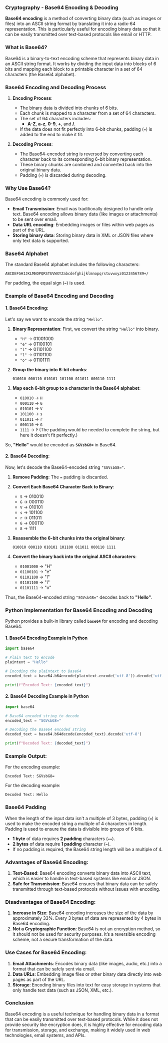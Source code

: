 ### **Cryptography - Base64 Encoding & Decoding**

**Base64 encoding** is a method of converting binary data (such as images or files) into an ASCII string format by translating it into a radix-64 representation. This is particularly useful for encoding binary data so that it can be easily transmitted over text-based protocols like email or HTTP.

### **What is Base64?**
Base64 is a binary-to-text encoding scheme that represents binary data in an ASCII string format. It works by dividing the input data into blocks of 6 bits and mapping each block to a printable character in a set of 64 characters (the Base64 alphabet).

### **Base64 Encoding and Decoding Process**

1. **Encoding Process**:
   - The binary data is divided into chunks of 6 bits.
   - Each chunk is mapped to a character from a set of 64 characters.
   - The set of 64 characters includes:
     - **A-Z**, **a-z**, **0-9**, **+**, and **/**.
   - If the data does not fit perfectly into 6-bit chunks, padding (`=`) is added to the end to make it fit.

2. **Decoding Process**:
   - The Base64-encoded string is reversed by converting each character back to its corresponding 6-bit binary representation.
   - These binary chunks are combined and converted back into the original binary data.
   - Padding (`=`) is discarded during decoding.

### **Why Use Base64?**

Base64 encoding is commonly used for:
- **Email Transmission**: Email was traditionally designed to handle only text. Base64 encoding allows binary data (like images or attachments) to be sent over email.
- **Data URL encoding**: Embedding images or files within web pages as part of the URL.
- **Storing binary data**: Storing binary data in XML or JSON files where only text data is supported.

### **Base64 Alphabet**

The standard Base64 alphabet includes the following characters:
```
ABCDEFGHIJKLMNOPQRSTUVWXYZabcdefghijklmnopqrstuvwxyz0123456789+/
```
For padding, the equal sign (`=`) is used.

### **Example of Base64 Encoding and Decoding**

#### 1. **Base64 Encoding**:
Let's say we want to encode the string `"Hello"`.

1. **Binary Representation**: First, we convert the string `"Hello"` into binary.
   - `"H"` -> 01001000
   - `"e"` -> 01100101
   - `"l"` -> 01101100
   - `"l"` -> 01101100
   - `"o"` -> 01101111

2. **Group the binary into 6-bit chunks**:
   ```
   010010 000110 010101 101100 011011 000110 1111
   ```

3. **Map each 6-bit group to a character in the Base64 alphabet**:
   - `010010` → `H`
   - `000110` → `G`
   - `010101` → `V`
   - `101100` → `s`
   - `011011` → `r`
   - `000110` → `G`
   - `1111` → `P` (The padding would be needed to complete the string, but here it doesn't fit perfectly.)

So, **"Hello"** would be encoded as **`SGVsbG8=`** in Base64.

#### 2. **Base64 Decoding**:

Now, let's decode the Base64-encoded string `"SGVsbG8="`.

1. **Remove Padding**: The `=` padding is discarded.
   
2. **Convert Each Base64 Character Back to Binary**:
   - `S` → 010010
   - `G` → 000110
   - `V` → 010101
   - `s` → 101100
   - `r` → 011011
   - `G` → 000110
   - `8` → 1111
   
3. **Reassemble the 6-bit chunks into the original binary**:
   ```
   010010 000110 010101 101100 011011 000110 1111
   ```

4. **Convert the binary back into the original ASCII characters**: 
   - `01001000` → "H"
   - `01100101` → "e"
   - `01101100` → "l"
   - `01101100` → "l"
   - `01101111` → "o"

Thus, the Base64-encoded string `"SGVsbG8="` decodes back to **"Hello"**.

### **Python Implementation for Base64 Encoding and Decoding**

Python provides a built-in library called **`base64`** for encoding and decoding Base64.

#### 1. **Base64 Encoding Example in Python**

```python
import base64

# Plain text to encode
plaintext = "Hello"

# Encoding the plaintext to Base64
encoded_text = base64.b64encode(plaintext.encode('utf-8')).decode('utf-8')

print(f"Encoded Text: {encoded_text}")
```

#### 2. **Base64 Decoding Example in Python**

```python
import base64

# Base64 encoded string to decode
encoded_text = "SGVsbG8="

# Decoding the Base64 encoded string
decoded_text = base64.b64decode(encoded_text).decode('utf-8')

print(f"Decoded Text: {decoded_text}")
```

### **Example Output:**

For the encoding example:

```
Encoded Text: SGVsbG8=
```

For the decoding example:

```
Decoded Text: Hello
```

### **Base64 Padding**
When the length of the input data isn't a multiple of 3 bytes, padding (`=`) is used to make the encoded string a multiple of 4 characters in length. Padding is used to ensure the data is divisible into groups of 6 bits. 

- **1 byte** of data requires **2 padding** characters (`==`).
- **2 bytes** of data require **1 padding** character (`=`).
- If no padding is required, the Base64 string length will be a multiple of 4.

### **Advantages of Base64 Encoding**:
1. **Text-Based**: Base64 encoding converts binary data into ASCII text, which is easier to handle in text-based systems like email or JSON.
2. **Safe for Transmission**: Base64 ensures that binary data can be safely transmitted through text-based protocols without issues with encoding.

### **Disadvantages of Base64 Encoding**:
1. **Increase in Size**: Base64 encoding increases the size of the data by approximately 33%. Every 3 bytes of data are represented by 4 bytes in Base64 encoding.
2. **Not a Cryptographic Function**: Base64 is not an encryption method, so it should not be used for security purposes. It’s a reversible encoding scheme, not a secure transformation of the data.

### **Use Cases for Base64 Encoding**:
1. **Email Attachments**: Encodes binary data (like images, audio, etc.) into a format that can be safely sent via email.
2. **Data URLs**: Embedding image files or other binary data directly into web pages as part of the URL.
3. **Storage**: Encoding binary files into text for easy storage in systems that only handle text data (such as JSON, XML, etc.).

### **Conclusion**

Base64 encoding is a useful technique for handling binary data in a format that can be easily transmitted over text-based protocols. While it does not provide security like encryption does, it is highly effective for encoding data for transmission, storage, and exchange, making it widely used in web technologies, email systems, and APIs.
